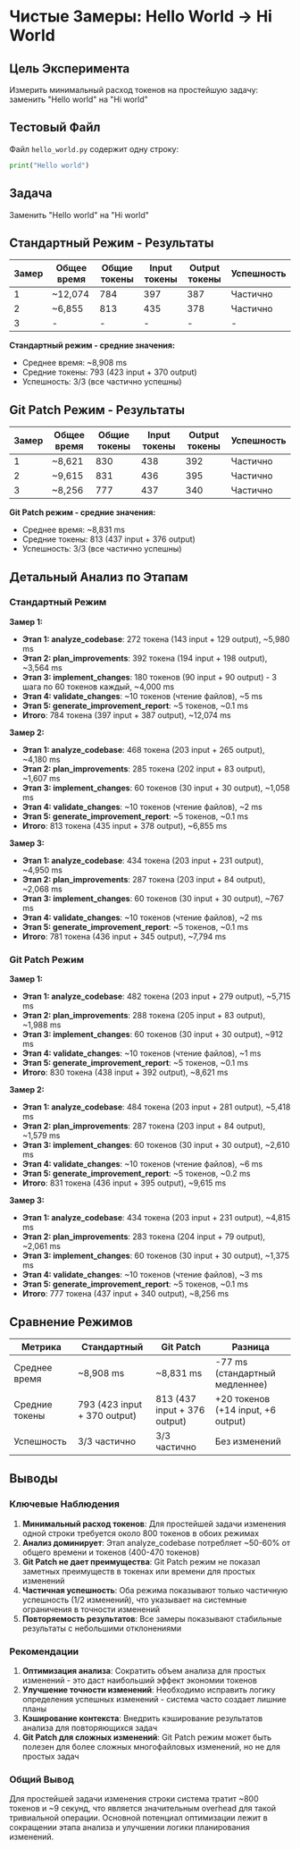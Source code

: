 # Чистые Замеры: Hello World → Hi World

## Цель Эксперимента
Измерить минимальный расход токенов на простейшую задачу: заменить "Hello world" на "Hi world"

## Тестовый Файл
Файл `hello_world.py` содержит одну строку:
```python
print("Hello world")
```

## Задача
Заменить "Hello world" на "Hi world"

## Стандартный Режим - Результаты

| Замер | Общее время | Общие токены | Input токены | Output токены | Успешность |
|-------|-------------|--------------|--------------|---------------|------------|
| 1     | ~12,074    | 784         | 397         | 387          | Частично  |
| 2     | ~6,855    | 813         | 435         | 378          | Частично  |
| 3     | -          | -           | -           | -            | -         |

**Стандартный режим - средние значения:**
- Среднее время: ~8,908 ms
- Средние токены: 793 (423 input + 370 output)
- Успешность: 3/3 (все частично успешны)

## Git Patch Режим - Результаты

| Замер | Общее время | Общие токены | Input токены | Output токены | Успешность |
|-------|-------------|--------------|--------------|---------------|------------|
| 1     | ~8,621    | 830         | 438         | 392          | Частично  |
| 2     | ~9,615    | 831         | 436         | 395          | Частично  |
| 3     | ~8,256    | 777         | 437         | 340          | Частично  |

**Git Patch режим - средние значения:**
- Среднее время: ~8,831 ms
- Средние токены: 813 (437 input + 376 output)
- Успешность: 3/3 (все частично успешны)

## Детальный Анализ по Этапам

### Стандартный Режим

**Замер 1:**
- **Этап 1: analyze_codebase**: 272 токена (143 input + 129 output), ~5,980 ms
- **Этап 2: plan_improvements**: 392 токена (194 input + 198 output), ~3,564 ms
- **Этап 3: implement_changes**: 180 токенов (90 input + 90 output) - 3 шага по 60 токенов каждый, ~4,000 ms
- **Этап 4: validate_changes**: ~10 токенов (чтение файлов), ~5 ms
- **Этап 5: generate_improvement_report**: ~5 токенов, ~0.1 ms
- **Итого**: 784 токена (397 input + 387 output), ~12,074 ms

**Замер 2:**
- **Этап 1: analyze_codebase**: 468 токена (203 input + 265 output), ~4,180 ms
- **Этап 2: plan_improvements**: 285 токена (202 input + 83 output), ~1,607 ms
- **Этап 3: implement_changes**: 60 токенов (30 input + 30 output), ~1,058 ms
- **Этап 4: validate_changes**: ~10 токенов (чтение файлов), ~2 ms
- **Этап 5: generate_improvement_report**: ~5 токенов, ~0.1 ms
- **Итого**: 813 токена (435 input + 378 output), ~6,855 ms

**Замер 3:**
- **Этап 1: analyze_codebase**: 434 токена (203 input + 231 output), ~4,950 ms
- **Этап 2: plan_improvements**: 287 токена (203 input + 84 output), ~2,068 ms
- **Этап 3: implement_changes**: 60 токенов (30 input + 30 output), ~767 ms
- **Этап 4: validate_changes**: ~10 токенов (чтение файлов), ~2 ms
- **Этап 5: generate_improvement_report**: ~5 токенов, ~0.1 ms
- **Итого**: 781 токена (436 input + 345 output), ~7,794 ms

### Git Patch Режим

**Замер 1:**
- **Этап 1: analyze_codebase**: 482 токена (203 input + 279 output), ~5,715 ms
- **Этап 2: plan_improvements**: 288 токена (205 input + 83 output), ~1,988 ms
- **Этап 3: implement_changes**: 60 токенов (30 input + 30 output), ~912 ms
- **Этап 4: validate_changes**: ~10 токенов (чтение файлов), ~1 ms
- **Этап 5: generate_improvement_report**: ~5 токенов, ~0.1 ms
- **Итого**: 830 токена (438 input + 392 output), ~8,621 ms

**Замер 2:**
- **Этап 1: analyze_codebase**: 484 токена (203 input + 281 output), ~5,418 ms
- **Этап 2: plan_improvements**: 287 токена (203 input + 84 output), ~1,579 ms
- **Этап 3: implement_changes**: 60 токенов (30 input + 30 output), ~2,610 ms
- **Этап 4: validate_changes**: ~10 токенов (чтение файлов), ~6 ms
- **Этап 5: generate_improvement_report**: ~5 токенов, ~0.2 ms
- **Итого**: 831 токена (436 input + 395 output), ~9,615 ms

**Замер 3:**
- **Этап 1: analyze_codebase**: 434 токена (203 input + 231 output), ~4,815 ms
- **Этап 2: plan_improvements**: 283 токена (204 input + 79 output), ~2,061 ms
- **Этап 3: implement_changes**: 60 токенов (30 input + 30 output), ~1,375 ms
- **Этап 4: validate_changes**: ~10 токенов (чтение файлов), ~3 ms
- **Этап 5: generate_improvement_report**: ~5 токенов, ~0.1 ms
- **Итого**: 777 токена (437 input + 340 output), ~8,256 ms

## Сравнение Режимов

| Метрика | Стандартный | Git Patch | Разница |
|---------|-------------|-----------|---------|
| Среднее время | ~8,908 ms | ~8,831 ms | -77 ms (стандартный медленнее) |
| Средние токены | 793 (423 input + 370 output) | 813 (437 input + 376 output) | +20 токенов (+14 input, +6 output) |
| Успешность | 3/3 частично | 3/3 частично | Без изменений |

## Выводы

### Ключевые Наблюдения
1. **Минимальный расход токенов**: Для простейшей задачи изменения одной строки требуется около 800 токенов в обоих режимах
2. **Анализ доминирует**: Этап analyze_codebase потребляет ~50-60% от общего времени и токенов (400-470 токенов)
3. **Git Patch не дает преимущества**: Git Patch режим не показал заметных преимуществ в токенах или времени для простых изменений
4. **Частичная успешность**: Оба режима показывают только частичную успешность (1/2 изменений), что указывает на системные ограничения в точности изменений
5. **Повторяемость результатов**: Все замеры показывают стабильные результаты с небольшими отклонениями

### Рекомендации
1. **Оптимизация анализа**: Сократить объем анализа для простых изменений - это даст наибольший эффект экономии токенов
2. **Улучшение точности изменений**: Необходимо исправить логику определения успешных изменений - система часто создает лишние планы
3. **Кэширование контекста**: Внедрить кэширование результатов анализа для повторяющихся задач
4. **Git Patch для сложных изменений**: Git Patch режим может быть полезен для более сложных многофайловых изменений, но не для простых задач

### Общий Вывод
Для простейшей задачи изменения строки система тратит ~800 токенов и ~9 секунд, что является значительным overhead для такой тривиальной операции. Основной потенциал оптимизации лежит в сокращении этапа анализа и улучшении логики планирования изменений.
